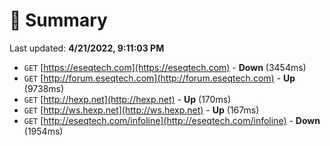 # 📖 Summary
Last updated: **4/21/2022, 9:11:03 PM**

- `GET` [https://eseqtech.com](https://eseqtech.com) - **Down** (3454ms)
- `GET` [http://forum.eseqtech.com](http://forum.eseqtech.com) - **Up** (9738ms)
- `GET` [http://hexp.net](http://hexp.net) - **Up** (170ms)
- `GET` [http://ws.hexp.net](http://ws.hexp.net) - **Up** (167ms)
- `GET` [http://eseqtech.com/infoline](http://eseqtech.com/infoline) - **Down** (1954ms)
